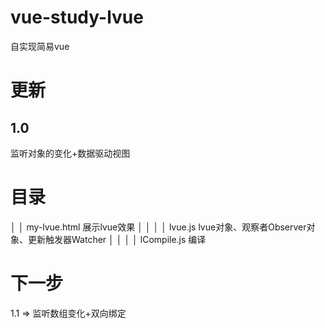 # vue-study-lvue
自实现简易vue

# 更新
## 1.0
监听对象的变化+数据驱动视图

# 目录
│  │  my-lvue.html                    展示lvue效果
│  │
│  │  lvue.js                         lvue对象、观察者Observer对象、更新触发器Watcher
│  │
│  │  lCompile.js                     编译

# 下一步
1.1 => 监听数组变化+双向绑定
